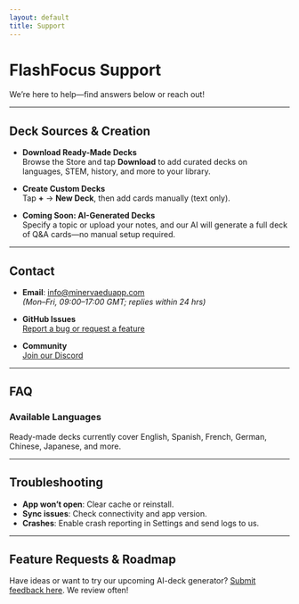 ```yaml
---
layout: default
title: Support
---
```


# FlashFocus Support

We’re here to help—find answers below or reach out!

---

## Deck Sources & Creation

- **Download Ready-Made Decks**  
  Browse the Store and tap **Download** to add curated decks on languages, STEM, history, and more to your library.

- **Create Custom Decks**  
  Tap **+** → **New Deck**, then add cards manually (text only).

- **Coming Soon: AI-Generated Decks**  
  Specify a topic or upload your notes, and our AI will generate a full deck of Q&A cards—no manual setup required.

---

## Contact

- **Email**: [info@minervaeduapp.com](mailto:info@minervaeduapp.com)  
  _(Mon–Fri, 09:00–17:00 GMT; replies within 24 hrs)_

- **GitHub Issues**  
  [Report a bug or request a feature](https://github.com/jaletechs/flash-focus-site/issues)

- **Community**  
  [Join our Discord](https://discord.gg/your-invite-code)

---

## FAQ

### Available Languages  
Ready-made decks currently cover English, Spanish, French, German, Chinese, Japanese, and more.

---

## Troubleshooting

- **App won’t open**: Clear cache or reinstall.  
- **Sync issues**: Check connectivity and app version.  
- **Crashes**: Enable crash reporting in Settings and send logs to us.

---

## Feature Requests & Roadmap

Have ideas or want to try our upcoming AI-deck generator? [Submit feedback here](https://forms.gle/twYBC5o4pdJkMeFMA). We review often!
